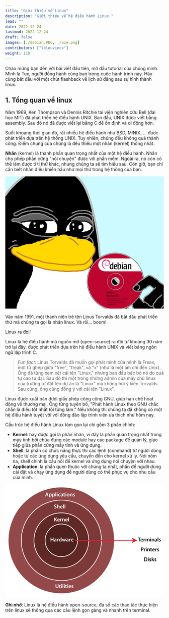 ```yaml
---
title: "Giới thiệu về Linux"
description: "Giới thiệu về hệ điều hành Linux."
lead: ""
date: 2022-12-24
lastmod: 2022-12-24
draft: false
images: [./debian.PNG, ./pie.png]
contributors: ["lelouvincx"]
weight: 110
---
```


Chào mừng bạn đến với bài viết đầu tiên, mở đầu tutorial của chúng mình.
Mình là Tux, người đồng hành cùng bạn trong cuộc hành trình này.
Hãy cùng bắt đầu với một chút flashback về lịch sử đằng sau sự hình thành linux.

## 1. Tổng quan về linux

Năm 1969, Ken Thompson và Dennis Ritchie tại viện nghiên cứu Bell (đại học MIT) đã phát triển hệ điều hành UNIX.
Ban đầu, UNIX được viết bằng assembly.
Sau đó nó đã được viết lại bằng C để ổn định và di động hơn.

Suốt khoảng thời gian đó, rất nhiều hệ điều hành như BSD, MINIX, ... được phát triển dựa trên hệ thống UNIX.
Tuy nhiên, chúng đều không quá thành công.
Điểm chung của chúng là đều thiếu một nhân (kernel) thống nhất.

**Nhân** (kernel) là thành phần quan trọng nhất của một hệ điều hành.
Nhân cho phép phần cứng "nói chuyện" được với phần mềm.
Ngoài ra, nó còn có thể làm được ti tỉ thứ khác, nhưng chúng ta sẽ tìm hiểu sau.
Còn giờ, bạn chỉ cần biết nhân điều khiển hầu như mọi thứ trong hệ thống của bạn.

![](debian.PNG)

Vào năm 1991, một thanh niên trẻ tên Linus Torvalds đã bắt đầu phát triển thứ mà chúng ta gọi là nhân linux.
Và rồi... boom!

Linux ra đời!

Linux là hệ điều hành mã nguồn mở (open-source) ra đời từ khoảng 30 năm trở lại đây, được phát triển dựa trên hệ điều hành UNIX và viết bằng ngôn ngữ lập trình C.

> _Fun fact_: Linus Torvalds đã muốn gọi phát minh của mình là Freax, một từ ghép giữa "free", "freak", và "x" (như là một ám chỉ đến Unix).
> Ông đã từng xem xét cái tên "Linux," nhưng ban đầu bác bỏ nó do quá tự cao tự đại.
> Sau đó thì một trong những admin của máy chủ linux của trường tự đặt tên dự án là "Linux" mà không hỏi ý kiến Torvalds.
> Sau cùng, ông cũng đồng ý với cái tên "Linux".

Linux được xuất bản dưới giấy phép công cộng GNU, giúp hạn chế hoạt động về thương mại. Ông từng tuyên bố, "Phát hành Linux theo GNU chắc chắn là điều tốt nhất tôi từng làm." Nếu không thì chúng ta đã không có một hệ điều hành tuyệt vời với đông đảo lập trình viên ưa thích như hôm nay.

Cấu trúc hệ điều hành Linux tóm gọn lại chỉ gồm 3 phần chính:

- **Kernel**: hay được gọi là phần nhân, vì đây là phần quan trọng nhất trong máy tính bởi chứa đựng các module hay các package để quản lý, giao tiếp giữa phần cứng máy tính và ứng dụng.
- **Shell**: là phần có chức năng thực thi các lệnh (command) từ người dùng hoặc từ các ứng dụng yêu cầu, chuyển đến cho kernel xử lý. Nói nôm na, shell chính là cầu nối để kernel và ứng dụng nói chuyện với nhau.
- **Application**: là phần quen thuộc với chúng ta nhất, phần để người dùng cài đặt và chạy ứng dụng để người dùng có thể phục vụ cho nhu cầu của mình.

![](pie.png)

**Ghi nhớ**: Linux là hệ điều hành open-source, đa số các thao tác thực hiện trên linux sẽ thông qua các câu lệnh gọn gàng và nhanh trên terminal.

